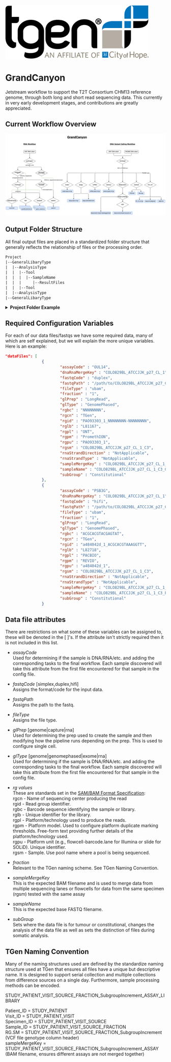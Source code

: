 
![TGEN](images/TGen_Color_LOGO_medium.png)

# GrandCanyon

Jetstream workflow to support the T2T Consortium CHM13 reference genome, through both long and short read sequencing data. This 
currently in very early development stages, and contributions are greatly appreciated.


## Current Workflow Overview

![GrandCanyon](images/GrandCanyonOverview.png)


## Output Folder Structure

All final output files are placed in a standardized folder structure that generally reflects the relationship of files or
the processing order.
```
Project
|--GeneralLibaryType
|  |--AnalysisType
|  |  |--Tool
|  |  |  |--SampleName
|  |  |     |--ResultFiles
|  |  |--Tool
|  |--AnalysisType
|--GeneralLibaryType
```

<details>
  <summary><b>Project Folder Example</b></summary>

```
# Only Directories are Shown
COLO829
├── genome
│   ├── alignment
│   │   └── minimap2
│   │       ├── COLO829BL_ATCCJJK_p27_CL_1_C3_OUL14
│   │       │   └── stats
│   │       └── COLO829BL_ATCCJJK_p27_CL_1_C3_PSB3G
│   │           └── stats
│   ├── constitutional_variant_calls
│   │   ├── cutesv
│   │   │   └── COLO829BL_ATCCJJK_p27_CL_1_C3_OUL14_minimap2
│   │   │   └── COLO829BL_ATCCJJK_p27_CL_1_C3_PSB3G_minimap2
│   │   ├── deepvariant
│   │   │   └── COLO829BL_ATCCJJK_p27_CL_1_C3_OUL14_minimap2
│   │   │   └── COLO829BL_ATCCJJK_p27_CL_1_C3_PSB3G_minimap2
│   │   ├── dysgu
│   │   │   └── COLO829BL_ATCCJJK_p27_CL_1_C3_OUL14_minimap2
│   │   │   └── COLO829BL_ATCCJJK_p27_CL_1_C3_PSB3G_minimap2
│   │   ├── severus
│   │   │   └── COLO829BL_ATCCJJK_p27_CL_1_C3_OUL14_minimap2
│   │   │   └── COLO829BL_ATCCJJK_p27_CL_1_C3_PSB3G_minimap2
│   │   └── sniffles
│   │       └── COLO829BL_ATCCJJK_p27_CL_1_C3_OUL14_minimap2
│   │       └── COLO829BL_ATCCJJK_p27_CL_1_C3_PSB3G_minimap2
│   ├── constitutional_copy_number
│   │   ├── cytocad
│   │   │   └── COLO829BL_ATCCJJK_p27_CL_1_C3_OUL14_minimap2
│   │   │   └── COLO829BL_ATCCJJK_p27_CL_1_C3_PSB3G_minimap2
│   │   └── hifi_cnv
│   │       └── COLO829BL_ATCCJJK_p27_CL_1_C3_PSB3G_minimap2
│   ├── history
│   └── logs
└── rna
    ├── alignment
    │   └── minimap2
    │       └── COLO829BL_ATCCJJK_p27_CL_1_C3_ORPC9
    │           └── stats
    └── quant
        ├── featureCounts
        │   └── COLO829BL_ATCCJJK_p27_CL_1_C3_ORPC9
        ├── flair
        │   └── COLO829BL_ATCCJJK_p27_CL_1_C3_ORPC9
        ├── isoquant
        │   └── COLO829BL_ATCCJJK_p27_CL_1_C3_ORPC9
        └── salmon
            └── COLO829BL_ATCCJJK_p27_CL_1_C3_ORPC9
```

</details>

## Required Configuration Variables

For each of our data files/fastqs we have some required data, many of which are self explained,
but we will explain the more unique variables. Here is an example:

```json
"dataFiles": [
                {
                        "assayCode" : "OUL14",
                        "dnaRnaMergeKey" : "COLO829BL_ATCCJJK_p27_CL_1",
                        "fastqCode" : "duplex",
                        "fastqPath" : "/path/to/COLO829BL_ATCCJJK_p27_CL_1_C3_OUL14_L81167_PAO93303_NNNNNNNN_L001.duplex.u.bam",
                        "fileType" : "ubam",
                        "fraction" : "1",
                        "glPrep" : "LongRead",
                        "glType" : "GenomePhased",
                        "rgbc" : "NNNNNNNN",
                        "rgcn" : "TGen",
                        "rgid" : "PAO93303_1_NNNNNNNN-NNNNNNNN",
                        "rglb" : "L81167",
                        "rgpl" : "ONT",
                        "rgpm" : "PromethION",
                        "rgpu" : "PAO93303_1",
                        "rgsm" : "COLO829BL_ATCCJJK_p27_CL_1_C3",
                        "rnaStrandDirection" : "NotApplicable",
                        "rnaStrandType" : "NotApplicable",
                        "sampleMergeKey" : "COLO829BL_ATCCJJK_p27_CL_1_C3_OUL14",
                        "sampleName" : "COLO829BL_ATCCJJK_p27_CL_1_C3_OUL14_L81167",
                        "subGroup" : "Constitutional"
                },
                {
                        "assayCode" : "PSB3G",
                        "dnaRnaMergeKey" : "COLO829BL_ATCCJJK_p27_CL_1",
                        "fastqCode" : "hifi",
                        "fastqPath" : "/path/to/COLO829BL_ATCCJJK_p27_CL_1_C3_PSB3G_L82718_a484042d_ACGCACGTA_L001.hifi.u.bam",
                        "fileType" : "ubam",
                        "fraction" : "1",
                        "glPrep" : "LongRead",
                        "glType" : "GenomePhased",
                        "rgbc" : "ACGCACGTACGAGTAT",
                        "rgcn" : "TGen",
                        "rgid" : "a484042d_1_ACGCACGTAAAGGTT",
                        "rglb" : "L82718",
                        "rgpl" : "PACBIO",
                        "rgpm" : "REVIO",
                        "rgpu" : "a484042d_1",
                        "rgsm" : "COLO829BL_ATCCJJK_p27_CL_1_C3",
                        "rnaStrandDirection" : "NotApplicable",
                        "rnaStrandType" : "NotApplicable",
                        "sampleMergeKey" : "COLO829BL_ATCCJJK_p27_CL_1_C3_PSB3G",
                        "sampleName" : "COLO829BL_ATCCJJK_p27_CL_1_C3_PSB3G_L82718",
                        "subGroup" : "Constitutional"
                }
```


## Data file attributes

There are restrictions on what some of these variables can be assigned to, these will be denoted in the [ ]'s.
If the attribute isn't strictly required then it is not included in this list.

  - *assayCode*  
    Used for determining if the sample is DNA/RNA/etc. and adding the corresponding
    tasks to the final workflow. Each sample discovered will take this attribute from
    the first file encountered for that sample in the config file.

  - *fastqCode* [simplex,duplex,hifi]  
    Assigns the format/code for the input data.

  - *fastqPath*   
    Assigns the path to the fastq.

  - *fileType*  
    Assigns the file type.

  - *glPrep* [genome|capture|rna]  
    Used for determining the prep used to create the sample and then modifying how the
    pipeline runs depending on the prep. This is used to configure single cell.

  - *glType* [genome|genomephased|exome|rna]  
    Used for determining if the sample is DNA/RNA/etc. and adding the corresponding
    tasks to the final workflow. Each sample discovered will take this attribute from
    the first file encountered for that sample in the config file.

  - *rg values*  
    These are standards set in the [SAM/BAM Format Specification](https://samtools.github.io/hts-specs/SAMv1.pdf):  
    rgcn - Name of sequencing center producing the read  
    rgid - Read group identifier.  
    rgbc - Barcode sequence identifying the sample or library.  
    rglb - Unique identifier for the library.  
    rgpl - Platform/technology used to produce the reads.  
    rgpm - Platform model. Used to configure platform duplicate marking thresholds. Free-form text providing further details of the platform/technology used.  
    rgpu - Platform unit (e.g., flowcell-barcode.lane for Illumina or slide for SOLiD). Unique identifier.  
    rgsm - Sample. Use pool name where a pool is being sequenced.  

  - *fraction*  
    Relevant to the TGen naming scheme. See TGen Naming Convention.

  - *sampleMergeKey*   
    This is the expected BAM filename and is used to merge data from multiple sequencing
    lanes or flowcells for data from the same specimen (rgsm) tested with the same assay

  - *sampleName*  
    This is the expected base FASTQ filename.

  - *subGroup*   
    Sets where the data file is for tumour or constitutional, changes the analysis of the data file as well as sets
    the distinction of files during somatic analysis.


## TGen Naming Convention
Many of the naming structures used are defined by the standardize naming structure used at TGen that ensures all files
have a unique but descriptive name. It is designed to support serial collection and multiple collections from
difference sources on a single day.  Furthermore, sample processing methods can be encoded.

STUDY_PATIENT_VISIT_SOURCE_FRACTION_SubgroupIncrement_ASSAY_LIBRARY

Patient_ID = STUDY_PATIENT<br/>
Visit_ID = STUDY_PATIENT_VISIT<br/>
Specimen_ID = STUDY_PATIENT_VISIT_SOURCE<br/>
Sample_ID = STUDY_PATIENT_VISIT_SOURCE_FRACTION<br/>
RG.SM = STUDY_PATIENT_VISIT_SOURCE_FRACTION_SubgroupIncrement (VCF file genotype column header)<br/>
sampleMergeKey = STUDY_PATIENT_VISIT_SOURCE_FRACTION_SubgroupIncrement_ASSAY (BAM filename, ensures different assays are not merged together)<br/>


